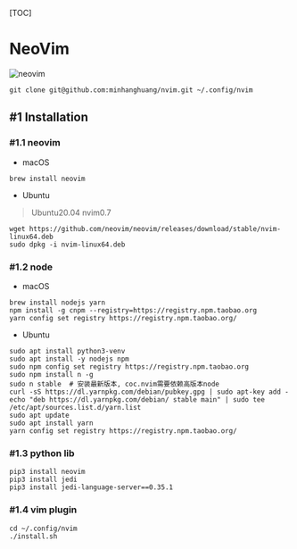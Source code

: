 [TOC]

# NeoVim

![neovim](./data/cpp-debug.gif)

```shell
git clone git@github.com:minhanghuang/nvim.git ~/.config/nvim
```

## #1 Installation 

### #1.1 neovim

- macOS

```shell
brew install neovim 
```

- Ubuntu 

> Ubuntu20.04 nvim0.7

```
wget https://github.com/neovim/neovim/releases/download/stable/nvim-linux64.deb
sudo dpkg -i nvim-linux64.deb
```

### #1.2 node 

- macOS

```shell
brew install nodejs yarn
npm install -g cnpm --registry=https://registry.npm.taobao.org
yarn config set registry https://registry.npm.taobao.org/
```

- Ubuntu

```shell
sudo apt install python3-venv
sudo apt install -y nodejs npm  
sudo npm config set registry https://registry.npm.taobao.org
sudo npm install n -g
sudo n stable  # 安装最新版本, coc.nvim需要依赖高版本node
curl -sS https://dl.yarnpkg.com/debian/pubkey.gpg | sudo apt-key add -
echo "deb https://dl.yarnpkg.com/debian/ stable main" | sudo tee /etc/apt/sources.list.d/yarn.list
sudo apt update
sudo apt install yarn
yarn config set registry https://registry.npm.taobao.org/
```

### #1.3 python lib

```shell
pip3 install neovim 
pip3 install jedi
pip3 install jedi-language-server==0.35.1
```

### #1.4 vim plugin

```shell
cd ~/.config/nvim
./install.sh
```

